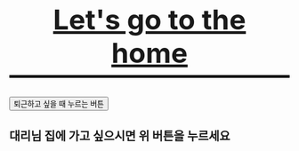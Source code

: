 <html>
<head>
  <title> Going Home </title>
  <meta charset="utf-8">
  <style>
    h1 {
      font-size:50px;
      text-align:center;
      border-bottom:5px solid black;
      padding:10px;
    h2 {
      font-size:20px;
      text-align:center;
      color:purple;
    }
    </style>
  </head>
<body>
  <h1> <a href="2.html">Let's go to the home</a></h1>
  <input type="button" value="퇴근하고 싶을 때 누르는 버튼" onclick="alert('집에 가도록 하세요!')">
  <h2> 대리님 집에 가고 싶으시면 위 버튼을 누르세요</h2>
</body>
</html>
